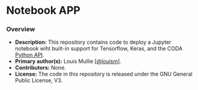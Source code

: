 # Notebook APP

### Overview

- **Description:** This repository contains code to deploy a Jupyter notebook wiht built-in support for Tensorflow, Keras, and the CODA [Python API](https://github.com/coda-platform/python-api).
- **Primary author(s):** Louis Mullie [[@louism](https://github.com/louismullie)].
- **Contributors:** None.
- **License:** The code in this repository is released under the GNU General Public License, V3.
